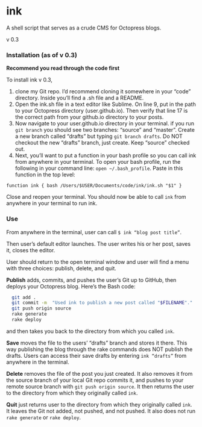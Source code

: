 ink
========

A shell script that serves as a crude CMS for Octopress blogs. 

v 0.3


### Installation (as of v 0.3)

**Recommend you read through the code first** 

To install ink v 0.3, 

1. clone my Git repo. I’d recommend cloning it somewhere in your “code” directory. Inside you’ll find a .sh file and a README. 
2. Open the ink.sh file in a text editor like Sublime. On line 9, put in the path to your Octopress directory (user.github.io). Then verify that line 17 is the correct path from your github.io directory to your posts. 
3. Now navigate to your user.github.io directory in your terminal. if you run ```git branch``` you should see two branches: “source” and “master”. Create a new branch called “drafts” but typing ```git branch drafts```. Do NOT checkout the new “drafts” branch, just create. Keep “source” checked out.  
4. Next, you’ll want to put a function in your bash profile so you can call ink from anywhere in your terminal. To open your bash profile, run the following in your command line: ```open ~/.bash_profile```. Paste in this function in the top level:
```
function ink { bash /Users/$USER/Documents/code/ink/ink.sh "$1" }
```
Close and reopen your terminal. You should now be able to call ```ink``` from anywhere in your terminal to run ink.


### Use

From anywhere in the terminal, user can call ```$ ink “blog post title”```.

Then user’s default editor launches. The user writes his or her post, saves it, closes the editor. 

User should return to the open terminal window and user will find a menu with three choices: publish, delete, and quit. 

**Publish** adds, commits, and pushes the user’s Git up to GitHub, then deploys your Octopress blog. Here’s the Bash code:

``` bash
  git add .
  git commit -m  "Used ink to publish a new post called "$FILENAME"." 
  git push origin source
  rake generate
  rake deploy 
```
and then takes you back to the directory from which you called ```ink```.

**Save** moves the file to the users’ “drafts” branch and stores it there. This way publishing the blog through the rake commands does NOT publish the drafts. Users can access their save drafts by entering ```ink “drafts”``` from anywhere in the terminal. 

**Delete** removes the file of the post you just created. It also removes it from the source branch of your local Git repo commits it, and pushes to your remote source branch with ```git push origin source```. It then returns the user to the directory from which they originally called ```ink```.

**Quit** just returns user to the directory from which they originally called ```ink```. It leaves the Git not added, not pushed, and not pushed. It also does not run ```rake generate``` or ```rake deploy```.